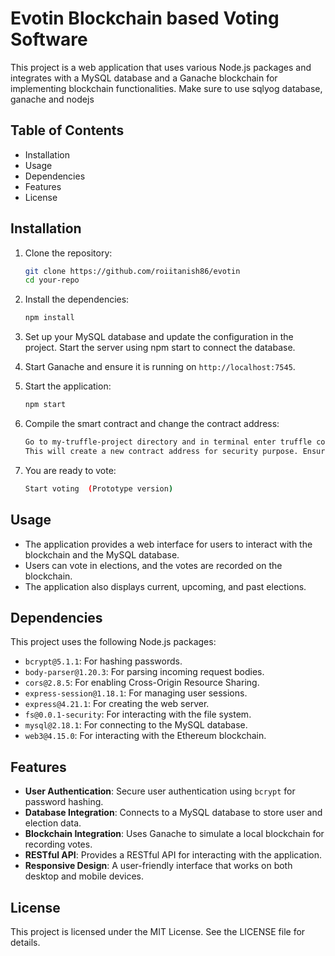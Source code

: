 # Evotin Blockchain based Voting Software

This project is a web application that uses various Node.js packages and integrates with a MySQL database and a Ganache blockchain for implementing blockchain functionalities.
Make sure to use sqlyog database, ganache and nodejs

## Table of Contents

- Installation
- Usage
- Dependencies
- Features
- License

## Installation

1. Clone the repository:
    ```bash
    git clone https://github.com/roiitanish86/evotin
    cd your-repo
    ```

2. Install the dependencies:
    ```bash
    npm install
    ```

3. Set up your MySQL database and update the configuration in the project.
    Start the server using npm start to connect the database.


4. Start Ganache and ensure it is running on `http://localhost:7545`.

5. Start the application:
    ```bash
    npm start
    ```

6. Compile the smart contract and change the contract address:
    ```bash
    Go to my-truffle-project directory and in terminal enter truffle compile and truffle migrate.
    This will create a new contract address for security purpose. Ensure to change the contract address in dash.js
    ```
7. You are ready to vote:
    ```bash
    Start voting  (Prototype version)
    ```

## Usage

- The application provides a web interface for users to interact with the blockchain and the MySQL database.
- Users can vote in elections, and the votes are recorded on the blockchain.
- The application also displays current, upcoming, and past elections.

## Dependencies

This project uses the following Node.js packages:

- `bcrypt@5.1.1`: For hashing passwords.
- `body-parser@1.20.3`: For parsing incoming request bodies.
- `cors@2.8.5`: For enabling Cross-Origin Resource Sharing.
- `express-session@1.18.1`: For managing user sessions.
- `express@4.21.1`: For creating the web server.
- `fs@0.0.1-security`: For interacting with the file system.
- `mysql@2.18.1`: For connecting to the MySQL database.
- `web3@4.15.0`: For interacting with the Ethereum blockchain.

## Features

- **User Authentication**: Secure user authentication using `bcrypt` for password hashing.
- **Database Integration**: Connects to a MySQL database to store user and election data.
- **Blockchain Integration**: Uses Ganache to simulate a local blockchain for recording votes.
- **RESTful API**: Provides a RESTful API for interacting with the application.
- **Responsive Design**: A user-friendly interface that works on both desktop and mobile devices.

## License

This project is licensed under the MIT License. See the LICENSE file for details.
